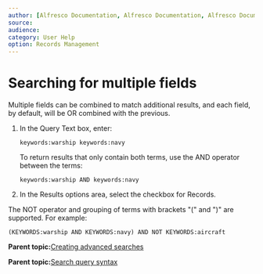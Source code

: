 ```yaml
---
author: [Alfresco Documentation, Alfresco Documentation, Alfresco Documentation]
source: 
audience: 
category: User Help
option: Records Management
---
```


# Searching for multiple fields

Multiple fields can be combined to match additional results, and each field, by default, will be OR combined with the previous.

1.  In the Query Text box, enter:

    `keywords:warship keywords:navy`

    To return results that only contain both terms, use the AND operator between the terms:

    `keywords:warship AND keywords:navy`

2.  In the Results options area, select the checkbox for Records.


The NOT operator and grouping of terms with brackets "\(" and "\)" are supported. For example:

```
(KEYWORDS:warship AND KEYWORDS:navy) AND NOT KEYWORDS:aircraft
```

**Parent topic:**[Creating advanced searches](../concepts/rm-gs-search-adv.md)

**Parent topic:**[Search query syntax](../concepts/rm-search-syntax.md)

